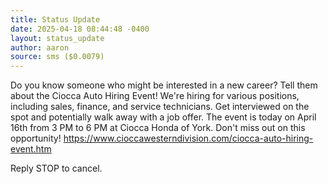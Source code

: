 ```yaml
---
title: Status Update
date: 2025-04-18 08:44:48 -0400
layout: status_update
author: aaron
source: sms ($0.0079)
---
```

Do you know someone who might be interested in a new career? Tell them about the Ciocca Auto Hiring Event! We're hiring for various positions, including sales, finance, and service technicians. Get interviewed on the spot and potentially walk away with a job offer. The event is today on April 16th from 3 PM to 6 PM at Ciocca Honda of York. Don't miss out on this opportunity! https://www.cioccawesterndivision.com/ciocca-auto-hiring-event.htm

Reply STOP to cancel.
